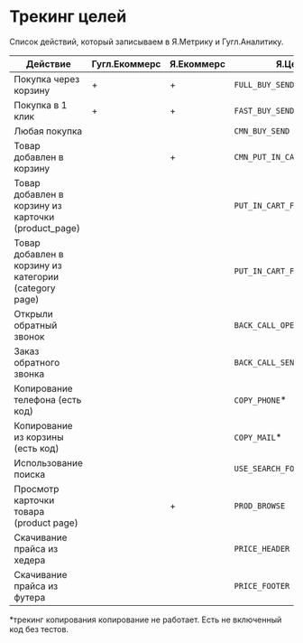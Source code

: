# Трекинг целей

Список действий, который записываем в Я.Метрику и Гугл.Аналитику.

Действие|Гугл.Екоммерс|Я.Екоммерс|Я.Цели|
-----------|----------------|--------------|--------|
|Покупка через корзину|+|+|`FULL_BUY_SEND`|
|Покупка в 1 клик|+|+|`FAST_BUY_SEND`|
|Любая покупка| | |`CMN_BUY_SEND`|
|Товар добавлен в корзину| |+|`CMN_PUT_IN_CART`|
|Товар добавлен в корзину из карточки (product_page)| | |`PUT_IN_CART_FROM_PRODUCT`|
|Товар добавлен в корзину из категории (category page)| | |`PUT_IN_CART_FROM_CATEGORY`|
|Открыли обратный звонок| | |`BACK_CALL_OPEN`|
|Заказ обратного звонка| | |`BACK_CALL_SEND`|
|Копирование телефона (есть код)| | |`COPY_PHONE`*|
|Копирование из корзины (есть код)| | |`COPY_MAIL`*|
|Использование поиска| | |`USE_SEARCH_FORM`|
|Просмотр карточки товара (product page)| |+|`PROD_BROWSE`|
|Скачивание прайса из хедера| | |`PRICE_HEADER`|
|Скачивание прайса из футера| | |`PRICE_FOOTER`|

*трекинг копирования копирование не работает.
Есть не включенный код без тестов.
